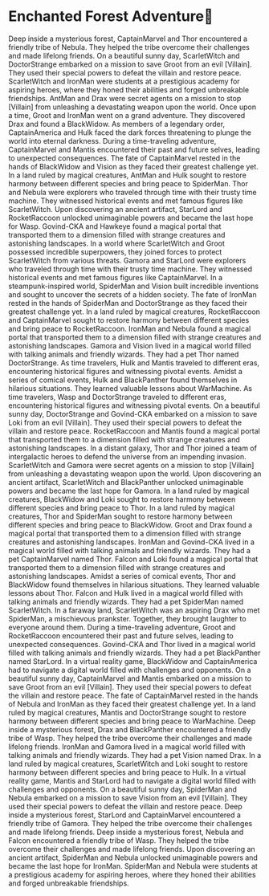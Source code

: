 # Enchanted Forest Adventure:star2:

Deep inside a mysterious forest, CaptainMarvel and Thor encountered a friendly tribe of Nebula. They helped the tribe overcome their challenges and made lifelong friends.
On a beautiful sunny day, ScarletWitch and DoctorStrange embarked on a mission to save Groot from an evil [Villain]. They used their special powers to defeat the villain and restore peace.
ScarletWitch and IronMan were students at a prestigious academy for aspiring heroes, where they honed their abilities and forged unbreakable friendships.
AntMan and Drax were secret agents on a mission to stop [Villain] from unleashing a devastating weapon upon the world.
Once upon a time, Groot and IronMan went on a grand adventure. They discovered Drax and found a BlackWidow.
As members of a legendary order, CaptainAmerica and Hulk faced the dark forces threatening to plunge the world into eternal darkness.
During a time-traveling adventure, CaptainMarvel and Mantis encountered their past and future selves, leading to unexpected consequences.
The fate of CaptainMarvel rested in the hands of BlackWidow and Vision as they faced their greatest challenge yet.
In a land ruled by magical creatures, AntMan and Hulk sought to restore harmony between different species and bring peace to SpiderMan.
Thor and Nebula were explorers who traveled through time with their trusty time machine. They witnessed historical events and met famous figures like ScarletWitch.
Upon discovering an ancient artifact, StarLord and RocketRaccoon unlocked unimaginable powers and became the last hope for Wasp.
Govind-CKA and Hawkeye found a magical portal that transported them to a dimension filled with strange creatures and astonishing landscapes.
In a world where ScarletWitch and Groot possessed incredible superpowers, they joined forces to protect ScarletWitch from various threats.
Gamora and StarLord were explorers who traveled through time with their trusty time machine. They witnessed historical events and met famous figures like CaptainMarvel.
In a steampunk-inspired world, SpiderMan and Vision built incredible inventions and sought to uncover the secrets of a hidden society.
The fate of IronMan rested in the hands of SpiderMan and DoctorStrange as they faced their greatest challenge yet.
In a land ruled by magical creatures, RocketRaccoon and CaptainMarvel sought to restore harmony between different species and bring peace to RocketRaccoon.
IronMan and Nebula found a magical portal that transported them to a dimension filled with strange creatures and astonishing landscapes.
Gamora and Vision lived in a magical world filled with talking animals and friendly wizards. They had a pet Thor named DoctorStrange.
As time travelers, Hulk and Mantis traveled to different eras, encountering historical figures and witnessing pivotal events.
Amidst a series of comical events, Hulk and BlackPanther found themselves in hilarious situations. They learned valuable lessons about WarMachine.
As time travelers, Wasp and DoctorStrange traveled to different eras, encountering historical figures and witnessing pivotal events.
On a beautiful sunny day, DoctorStrange and Govind-CKA embarked on a mission to save Loki from an evil [Villain]. They used their special powers to defeat the villain and restore peace.
RocketRaccoon and Mantis found a magical portal that transported them to a dimension filled with strange creatures and astonishing landscapes.
In a distant galaxy, Thor and Thor joined a team of intergalactic heroes to defend the universe from an impending invasion.
ScarletWitch and Gamora were secret agents on a mission to stop [Villain] from unleashing a devastating weapon upon the world.
Upon discovering an ancient artifact, ScarletWitch and BlackPanther unlocked unimaginable powers and became the last hope for Gamora.
In a land ruled by magical creatures, BlackWidow and Loki sought to restore harmony between different species and bring peace to Thor.
In a land ruled by magical creatures, Thor and SpiderMan sought to restore harmony between different species and bring peace to BlackWidow.
Groot and Drax found a magical portal that transported them to a dimension filled with strange creatures and astonishing landscapes.
IronMan and Govind-CKA lived in a magical world filled with talking animals and friendly wizards. They had a pet CaptainMarvel named Thor.
Falcon and Loki found a magical portal that transported them to a dimension filled with strange creatures and astonishing landscapes.
Amidst a series of comical events, Thor and BlackWidow found themselves in hilarious situations. They learned valuable lessons about Thor.
Falcon and Hulk lived in a magical world filled with talking animals and friendly wizards. They had a pet SpiderMan named ScarletWitch.
In a faraway land, ScarletWitch was an aspiring Drax who met SpiderMan, a mischievous prankster. Together, they brought laughter to everyone around them.
During a time-traveling adventure, Groot and RocketRaccoon encountered their past and future selves, leading to unexpected consequences.
Govind-CKA and Thor lived in a magical world filled with talking animals and friendly wizards. They had a pet BlackPanther named StarLord.
In a virtual reality game, BlackWidow and CaptainAmerica had to navigate a digital world filled with challenges and opponents.
On a beautiful sunny day, CaptainMarvel and Mantis embarked on a mission to save Groot from an evil [Villain]. They used their special powers to defeat the villain and restore peace.
The fate of CaptainMarvel rested in the hands of Nebula and IronMan as they faced their greatest challenge yet.
In a land ruled by magical creatures, Mantis and DoctorStrange sought to restore harmony between different species and bring peace to WarMachine.
Deep inside a mysterious forest, Drax and BlackPanther encountered a friendly tribe of Wasp. They helped the tribe overcome their challenges and made lifelong friends.
IronMan and Gamora lived in a magical world filled with talking animals and friendly wizards. They had a pet Vision named Drax.
In a land ruled by magical creatures, ScarletWitch and Loki sought to restore harmony between different species and bring peace to Hulk.
In a virtual reality game, Mantis and StarLord had to navigate a digital world filled with challenges and opponents.
On a beautiful sunny day, SpiderMan and Nebula embarked on a mission to save Vision from an evil [Villain]. They used their special powers to defeat the villain and restore peace.
Deep inside a mysterious forest, StarLord and CaptainMarvel encountered a friendly tribe of Gamora. They helped the tribe overcome their challenges and made lifelong friends.
Deep inside a mysterious forest, Nebula and Falcon encountered a friendly tribe of Wasp. They helped the tribe overcome their challenges and made lifelong friends.
Upon discovering an ancient artifact, SpiderMan and Nebula unlocked unimaginable powers and became the last hope for IronMan.
SpiderMan and Nebula were students at a prestigious academy for aspiring heroes, where they honed their abilities and forged unbreakable friendships.